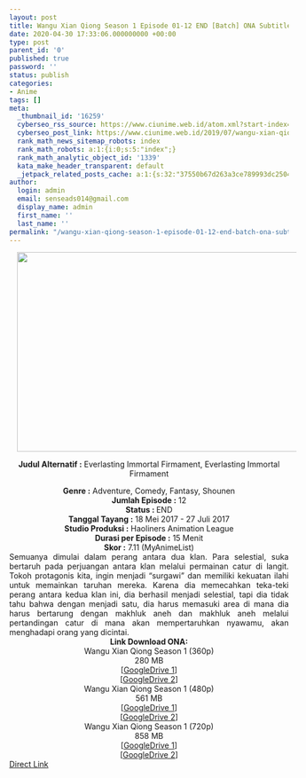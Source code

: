 ```yaml
---
layout: post
title: Wangu Xian Qiong Season 1 Episode 01-12 END [Batch] ONA Subtitle Indonesia
date: 2020-04-30 17:33:06.000000000 +00:00
type: post
parent_id: '0'
published: true
password: ''
status: publish
categories:
- Anime
tags: []
meta:
  _thumbnail_id: '16259'
  cyberseo_rss_source: https://www.ciunime.web.id/atom.xml?start-index=3601&max-results=150
  cyberseo_post_link: https://www.ciunime.web.id/2019/07/wangu-xian-qiong-season-1-episode-01-12.html
  rank_math_news_sitemap_robots: index
  rank_math_robots: a:1:{i:0;s:5:"index";}
  rank_math_analytic_object_id: '1339'
  kata_make_header_transparent: default
  _jetpack_related_posts_cache: a:1:{s:32:"37550b67d263a3ce789993dc25046c5f";a:2:{s:7:"expires";i:1647527686;s:7:"payload";a:0:{}}}
author:
  login: admin
  email: senseads014@gmail.com
  display_name: admin
  first_name: ''
  last_name: ''
permalink: "/wangu-xian-qiong-season-1-episode-01-12-end-batch-ona-subtitle-indonesia/"
---
```

<div style="text-align: center;">
<div class="separator" style="clear: both; text-align: center;"><a href="https://1.bp.blogspot.com/-Evad_v1ea2c/XTfyg0Wq3cI/AAAAAAAAcf4/e_NXrLDaxmkLPoF2F1DvSHQzwSjYcPr8wCPcBGAYYCw/s1600/Wangu%2BXian%2BQiong%2BSeason%2B1.jpg" imageanchor="1" style="margin-left: 1em; margin-right: 1em;"><img border="0" data-original-height="720" data-original-width="1280" height="360" src="{{ site.baseurl }}/assets/2020/04/Wangu%2BXian%2BQiong%2BSeason%2B1.jpg" width="640" /></a></div>
<div style="text-align: left;"></div>
<p><b>Judul</b><b><b> Alternatif </b>:</b> Everlasting Immortal Firmament, Everlasting Immortal Firmament</div>
<div style="text-align: center;"><b><b>Genre :</b></b> Adventure, Comedy, Fantasy, Shounen</div>
<div style="text-align: center;"><b>Jumlah Episode :</b> 12<br /><b>Status :&nbsp;</b>END<br /><b>Tanggal Tayang :</b> 18 Mei 2017 - 27 Juli 2017<br /><b>Studio Produksi :</b> Haoliners Animation League<br /><b>Durasi per Episode :</b> 15 Menit</div>
<div style="text-align: center;"><b>Skor :</b> 7.11 (MyAnimeList)</div>
<div style="text-align: center;"></div>
<div style="text-align: justify;"><span class="isi">Semuanya dimulai dalam perang antara dua klan. Para selestial, suka bertaruh pada perjuangan antara klan melalui permainan catur di langit. Tokoh protagonis kita, ingin menjadi “surgawi” dan memiliki kekuatan ilahi untuk memainkan taruhan mereka. Karena dia memecahkan teka-teki perang antara kedua klan ini, dia berhasil menjadi selestial, tapi dia tidak tahu bahwa dengan menjadi satu, dia harus memasuki area di mana dia harus bertarung dengan makhluk aneh dan makhluk aneh melalui pertandingan catur di mana akan mempertaruhkan nyawamu, akan menghadapi orang yang dicintai.</span></div>
<div style="text-align: justify;"></div>
<div style="text-align: justify;"></div>
<div style="text-align: center;"><b>Link Download ONA:</b>
<div style="text-align: center;"></div>
</div>
<div style="text-align: center;">Wangu Xian Qiong Season 1 (360p)</div>
<div style="text-align: center;">
<div style="text-align: center;">280 MB</div>
<div style="text-align: center;">[<a href="https://drive.google.com/file/d/1fCOi7BtIwysZcEBZS7W6KjgckYnPaL_k/view" target="_blank" rel="noopener">GoogleDrive 1</a>]<br />[<a href="https://drive.google.com/file/d/1cvW-sh5E5-q_jQh8-ftckDuXzXQodl4b/view" target="_blank" rel="noopener">GoogleDrive 2</a>]
<div style="text-align: center;">Wangu Xian Qiong Season 1 (480p)</div>
<div style="text-align: center;">561 MB</div>
<div style="text-align: center;">[<a href="https://drive.google.com/file/d/1UZuNwkVV7Lpu1Q3ibSrbCAKorZQELTEw/view" target="_blank" rel="noopener">GoogleDrive 1</a>]<br />[<a href="https://drive.google.com/file/d/1Xtcx6y3IZcljgRWqGNlHTqjU8ExanzX4/view" target="_blank" rel="noopener">GoogleDrive 2</a>]
<div style="text-align: center;">Wangu Xian Qiong Season 1 (720p)</div>
<div style="text-align: center;">858 MB</div>
<div style="text-align: center;">[<a href="https://drive.google.com/file/d/1QN69jaddVAWYQNyIGCHbF3EdEstqBVGj/view" target="_blank" rel="noopener">GoogleDrive 1</a>]<br />[<a href="https://drive.google.com/file/d/1Duet672G2mnJgUbCk_2s7ymApsnReFRM/view" target="_blank" rel="noopener">GoogleDrive 2</a>]</div>
</div>
</div>
</div>
<link rel="stylesheet" href="https://cdnjs.cloudflare.com/ajax/libs/font-awesome/4.7.0/css/font-awesome.min.css" />
<div class="divbtn"> <a href="https://handymansurrender.com/fihup8buzv?key=94550f7ce39444073321dde3b8782f97" class="btn"><i class="fa fa-download"></i> Direct Link</a> </div>

